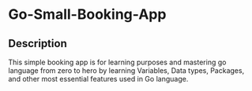 # Go-Small-Booking-App
## Description

This simple booking app is for learning purposes and mastering go language from zero to hero by learning Variables, Data types, Packages, and other most essential features used in Go language.
